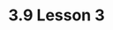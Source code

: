 ---
title: 3.9 Lesson 3
layout: post
description: Lesson 3 (3.9)
permalink: /3-9Lesson3
categories: [3.9]
---